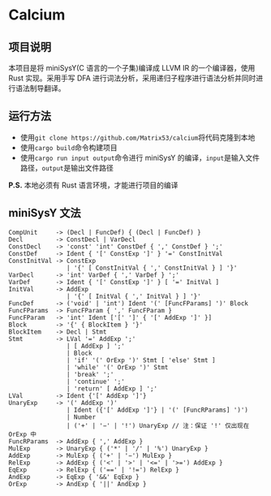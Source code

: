 # Calcium

## 项目说明

本项目是将 miniSysY(C 语言的一个子集)编译成 LLVM IR 的一个编译器，使用 Rust 实现。采用手写 DFA 进行词法分析，采用递归子程序进行语法分析并同时进行语法制导翻译。

## 运行方法

- 使用`git clone https://github.com/Matrix53/calcium`将代码克隆到本地
- 使用`cargo build`命令构建项目
- 使用`cargo run input output`命令进行 miniSysY 的编译，`input`是输入文件路径，`output`是输出文件路径

**P.S.** 本地必须有 Rust 语言环境，才能进行项目的编译

## miniSysY 文法

```
CompUnit     -> (Decl | FuncDef) { (Decl | FuncDef) }
Decl         -> ConstDecl | VarDecl
ConstDecl    -> 'const' 'int' ConstDef { ',' ConstDef } ';'
ConstDef     -> Ident { '[' ConstExp ']' } '=' ConstInitVal
ConstInitVal -> ConstExp
                | '{' [ ConstInitVal { ',' ConstInitVal } ] '}'
VarDecl      -> 'int' VarDef { ',' VarDef } ';'
VarDef       -> Ident { '[' ConstExp ']' } [ '=' InitVal ]
InitVal      -> AddExp 
                | '{' [ InitVal { ',' InitVal } ] '}'
FuncDef      -> ('void' | 'int') Ident '(' [FuncFParams] ')' Block 
FuncFParams  -> FuncFParam { ',' FuncFParam }
FuncFParam   -> 'int' Ident ['[' ']' { '[' AddExp ']' }]
Block        -> '{' { BlockItem } '}'
BlockItem    -> Decl | Stmt
Stmt         -> LVal '=' AddExp ';'
                | [ AddExp ] ';'
                | Block
                | 'if' '(' OrExp ')' Stmt [ 'else' Stmt ]
                | 'while' '(' OrExp ')' Stmt
                | 'break' ';' 
                | 'continue' ';'
                | 'return' [ AddExp ] ';'
LVal         -> Ident {'[' AddExp ']'}
UnaryExp     -> '(' AddExp ')' 
                | Ident ({'[' AddExp ']'} | '(' [FuncRParams] ')')
                | Number
                | ('+' | '−' | '!') UnaryExp // 注：保证 '!' 仅出现在 OrExp 中
FuncRParams  -> AddExp { ',' AddExp }
MulExp       -> UnaryExp { ('*' | '/' | '%') UnaryExp }
AddExp       -> MulExp { ('+' | '−') MulExp }
RelExp       -> AddExp { ('<' | '>' | '<=' | '>=') AddExp }
EqExp        -> RelExp { ('==' | '!=') RelExp }
AndExp       -> EqExp { '&&' EqExp }
OrExp        -> AndExp { '||' AndExp }
```
